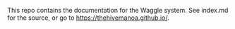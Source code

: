 This repo contains the documentation for the Waggle system. See index.md for the source, or go to https://thehivemanoa.github.io/.
